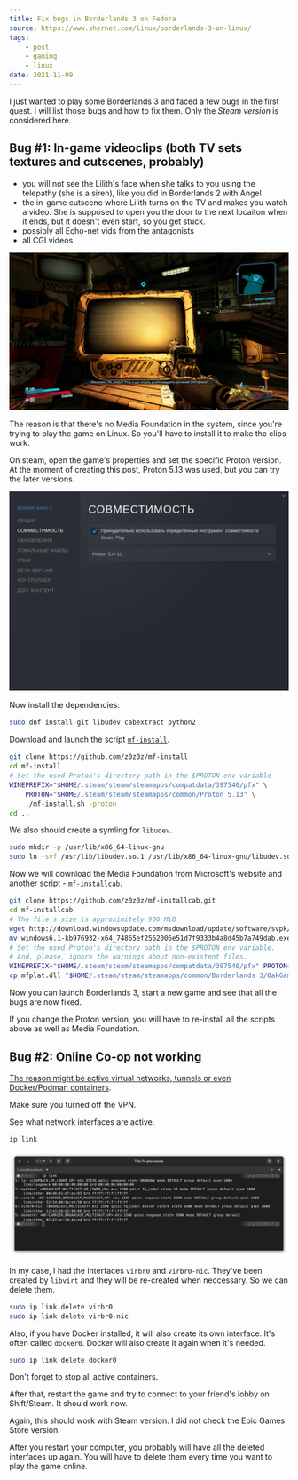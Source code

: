 ```yaml
---
title: Fix bugs in Borderlands 3 on Fedora
source: https://www.shernet.com/linux/borderlands-3-on-linux/
tags:
    - post
    - gaming
    - linux
date: 2021-11-09
---
```


I just wanted to play some Borderlands 3 and faced a few bugs in the first quest. I will list those bugs and how to fix them. Only the *Steam version* is considered here.
<!-- excerpt -->

## Bug #1: In-game videoclips (both TV sets textures and cutscenes, probably)

- you will not see the Lilith's face when she talks to you using the telepathy (she is a siren), like you did in Borderlands 2 with Angel
- the in-game cutscene where Lilith turns on the TV and makes you watch a video. She is supposed to open you the door to the next locaiton when it ends, but it doesn't even start, so you get stuck.
- possibly all Echo-net vids from the antagonists
- all CGI videos

![The screenshot of a soft-locked game](src/images/borderlands-3/game-softlocked.jpg)

The reason is that there's no Media Foundation in the system, since you're trying to play the game on Linux. So you'll have to install it to make the clips work.

On steam, open the game's properties and set the specific Proton version. At the moment of creating this post, Proton 5.13 was used, but you can try the later versions.

![](src/images/borderlands-3/proton-version.png)

Now install the dependencies:

```sh
sudo dnf install git libudev cabextract python2
```

Download and launch the script [`mf-install`](https://github.com/z0z0z/mf-install).
```sh
git clone https://github.com/z0z0z/mf-install
cd mf-install
# Set the used Proton's directory path in the $PROTON env variable
WINEPREFIX="$HOME/.steam/steam/steamapps/compatdata/397540/pfx" \
    PROTON="$HOME/.steam/steam/steamapps/common/Proton 5.13" \
    ./mf-install.sh -proton
cd ..
```

We also should create a symling for `libudev`.
```sh
sudo mkdir -p /usr/lib/x86_64-linux-gnu
sudo ln -svf /usr/lib/libudev.so.1 /usr/lib/x86_64-linux-gnu/libudev.so.0
```

Now we will download the Media Foundation from Microsoft's website and another script - [`mf-installcab`](https://github.com/z0z0z/mf-installcab).
```sh
git clone https://github.com/z0z0z/mf-installcab.git
cd mf-installcab
# The file's size is approximitely 900 MiB
wget http://download.windowsupdate.com/msdownload/update/software/svpk/2011/02/windows6.1-kb976932-x64_74865ef2562006e51d7f9333b4a8d45b7a749dab.exe
mv windows6.1-kb976932-x64_74865ef2562006e51d7f9333b4a8d45b7a749dab.exe windows6.1-KB976932-X64.exe
# Set the used Proton's directory path in the $PROTON env variable.
# And, please, ignore the warnings about non-existent files.
WINEPREFIX="$HOME/.steam/steam/steamapps/compatdata/397540/pfx" PROTON="$HOME/.steam/steam/steamapps/common/Proton 5.13" ./install-mf-64.sh -proton
cp mfplat.dll "$HOME/.steam/steam/steamapps/common/Borderlands 3/OakGame/Binaries/Win64/"
```

Now you can launch Borderlands 3, start a new game and see that all the bugs are now fixed.

If you change the Proton version, you will have to re-install all the scripts above as well as Media Foundation.

## Bug #2: Online Co-op not working

[The reason might be active virtual networks, tunnels or even Docker/Podman containers](https://www.reddit.com/r/linux_gaming/comments/lem3if/does_borderlands_3_coop_work_on_linux/gmr5aj1).

Make sure you turned off the VPN.

See what network interfaces are active.
```sh
ip link
```
![ip link](src/images/borderlands-3/ip-link.png)

In my case, I had the interfaces `virbr0` and `virbr0-nic`. They've been created by `libvirt` and they will be re-created when neccessary. So we can delete them.

```sh
sudo ip link delete virbr0
sudo ip link delete virbr0-nic
```

Also, if you have Docker installed, it will also create its own interface. It's often called `docker0`. Docker will also create it again when it's needed.

```sh
sudo ip link delete docker0
```

Don't forget to stop all active containers.

After that, restart the game and try to connect to your friend's lobby on Shift/Steam. It should work now.

Again, this should work with Steam version. I did not check the Epic Games Store version.

After you restart your computer, you probably will have all the deleted interfaces up again. You will have to delete them every time you want to play the game online.


